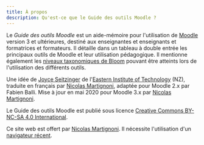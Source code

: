 ```yaml
---
title: À propos
description: Qu'est-ce que le Guide des outils Moodle ?
---
```


Le _Guide des outils Moodle_ est un aide-mémoire pour l'utilisation de [Moodle][moodle] version 3 et ultérieures, destiné aux enseignantes et enseignants et formatrices et formateurs. Il détaille dans un tableau à double entrée les principaux outils de Moodle et leur utilisation pédagogique. Il mentionne également les [niveaux taxonomiques de Bloom][bloom] pouvant être atteints lors de l'utilisation des différents outils.

Une idée de [Joyce Seitzinger](https://www.joyceseitzinger.com/) de l'[Eastern Institute of Technology](https://www.eit.ac.nz/) (NZ), traduite en français par [Nicolas Martignoni][nm], adaptée pour Moodle 2.x par Fabien Balli. Mise à jour en mai 2020 pour Moodle 3.x par [Nicolas Martignoni][nm].

Le Guide des outils Moodle est publié sous licence [Creative Commons BY-NC-SA 4.0 International][cc].

Ce site web est offert par [Nicolas Martignoni][nm]. Il nécessite l'utilisation d'un [navigateur récent][browser].

 [moodle]: https://moodle.org/
 [bloom]: https://fr.wikipedia.org/wiki/Taxonomie_de_Bloom
 [cc]: https://creativecommons.org/licenses/by-nc-sa/4.0/
 [browser]: https://browsehappy.com/
 [nm]: https://blog.martignoni.net/a-propos/
